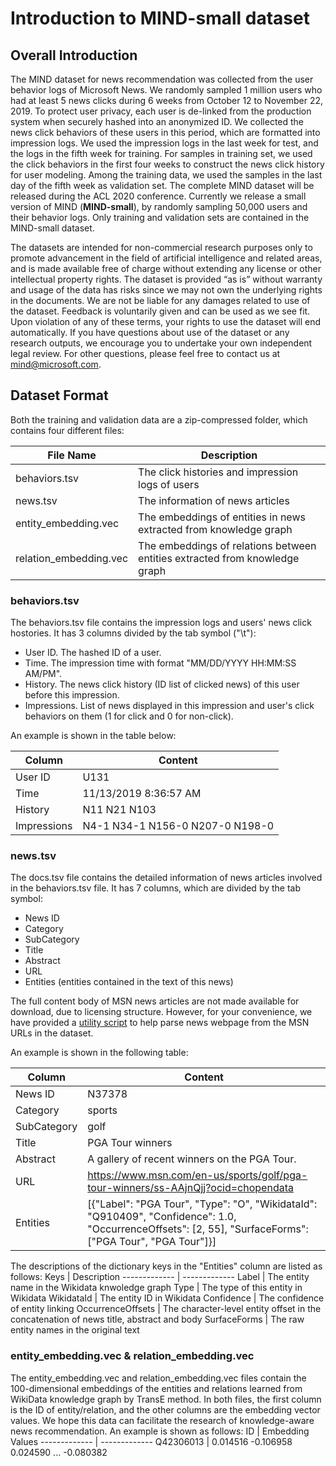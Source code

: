 # Introduction to MIND-small dataset

## Overall Introduction

The MIND dataset for news recommendation was collected from the user behavior logs of Microsoft News.
We randomly sampled 1 million users who had at least 5 news clicks during 6 weeks from October 12 to November 22, 2019.
To protect user privacy, each user is de-linked from the production system when securely hashed into an anonymized ID.
We collected the news click behaviors of these users in this period, which are formatted into impression logs.
We used the impression logs in the last week for test, and the logs in the fifth week for training.
For samples in training set, we used the click behaviors in the first four weeks to construct the news click history for user modeling.
Among the training data, we used the samples in the last day of the fifth week as validation set.
The complete MIND dataset will be released during the ACL 2020 conference.
Currently we release a small version of MIND (**MIND-small**), by randomly sampling 50,000 users and their behavior logs.
Only training and validation sets are contained in the MIND-small dataset.


The datasets are intended for non-commercial research purposes only to promote advancement in the field of artificial intelligence and related areas, and is made available free of charge without extending any license or other intellectual property rights. The dataset is provided “as is” without warranty and usage of the data has risks since we may not own the underlying rights in the documents. We are not be liable for any damages related to use of the dataset. Feedback is voluntarily given and can be used as we see fit. Upon violation of any of these terms, your rights to use the dataset will end automatically. If you have questions about use of the dataset or any research outputs, we encourage you to undertake your own independent legal review. For other questions, please feel free to contact us at mind@microsoft.com.

## Dataset Format

Both the training and validation data are a zip-compressed folder, which contains four different files:

File Name | Description
------------- | -------------
behaviors.tsv  | The click histories and impression logs of users
news.tsv  | The information of news articles
entity_embedding.vec    | The embeddings of entities in news extracted from knowledge graph
relation_embedding.vec    | The embeddings of relations between entities extracted from knowledge graph


### behaviors.tsv

The behaviors.tsv file contains the impression logs and users' news click hostories. 
It has 3 columns divided by the tab symbol ("\t"):

* User ID. The hashed ID of a user.
* Time. The impression time with format "MM/DD/YYYY HH:MM:SS AM/PM".
* History. The news click history (ID list of clicked news) of this user before this impression. 
* Impressions. List of news displayed in this impression and user's click behaviors on them (1 for click and 0 for non-click).

An example is shown in the table below:

Column | Content
------------- | -------------
User ID | U131
Time | 11/13/2019 8:36:57 AM
History | N11 N21 N103
Impressions | N4-1 N34-1 N156-0 N207-0 N198-0
 
### news.tsv

The docs.tsv file contains the detailed information of news articles involved in the behaviors.tsv file.
It has 7 columns, which are divided by the tab symbol:

* News ID 
* Category 
* SubCategory
* Title
* Abstract
* URL
* Entities (entities contained in the text of this news)

The full content body of MSN news articles are not made available for download, due to licensing structure. However, for your convenience, we have provided a [utility script](https://github.com/msnews/MIND/tree/master/crawler) to help parse news webpage from the MSN URLs in the dataset.

An example is shown in the following table:

Column | Content
------------- | -------------
News ID | N37378
Category | sports
SubCategory | golf
Title | PGA Tour winners
Abstract | A gallery of recent winners on the PGA Tour.
URL | https://www.msn.com/en-us/sports/golf/pga-tour-winners/ss-AAjnQjj?ocid=chopendata
Entities | [{"Label": "PGA Tour", "Type": "O", "WikidataId": "Q910409", "Confidence": 1.0, "OccurrenceOffsets": [2, 55], "SurfaceForms": ["PGA Tour", "PGA Tour"]}]

The descriptions of the dictionary keys in the "Entities" column are listed as follows:
Keys | Description
------------- | -------------
Label | The entity name in the Wikidata knwoledge graph
Type | The type of this entity in Wikidata
WikidataId | The entity ID in Wikidata
Confidence | The confidence of entity linking
OccurrenceOffsets | The character-level entity offset in the concatenation of news title, abstract and body
SurfaceForms | The raw entity names in the original text


 

### entity_embedding.vec & relation_embedding.vec 
The entity_embedding.vec and relation_embedding.vec files contain the 100-dimensional embeddings of the entities and relations learned from WikiData knowledge graph by TransE method.
In both files, the first column is the ID of entity/relation, and the other columns are the embedding vector values.
We hope this data can facilitate the research of knowledge-aware news recommendation.
An example is shown as follows:
ID | Embedding Values
------------- | -------------
Q42306013 | 0.014516	-0.106958	0.024590	...	-0.080382

